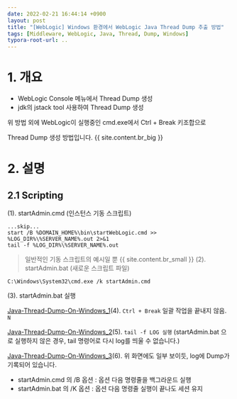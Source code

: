 ```yaml
---
date: 2022-02-21 16:44:14 +0900
layout: post
title: "[WebLogic] Windows 환경에서 WebLogic Java Thread Dump 추출 방법"
tags: [Middleware, WebLogic, Java, Thread, Dump, Windows]
typora-root-url: ..
---
```



# 1. 개요
* WebLogic Console 메뉴에서 Thread Dump 생성
* jdk의 jstack tool 사용하여 Thread Dump 생성

위 방법 외에 WebLogic이 실행중인 cmd.exe에서 Ctrl + Break 키조합으로

Thread Dump 생성 방법입니다.
{{ site.content.br_big }}
# 2. 설명

## 2.1 Scripting

(1). startAdmin.cmd (인스턴스 기동 스크립트)

```shell
...skip...
start /B %DOMAIN_HOME%\bin\startWebLogic.cmd >> %LOG_DIR%\%SERVER_NAME%.out 2>&1
tail -f %LOG_DIR%\%SERVER_NAME%.out
```

> 일반적인 기동 스크립트의 예시일 뿐
{{ site.content.br_small }}
(2). startAdmin.bat (새로운 스크립트 파일)

```shell
C:\Windows\System32\cmd.exe /k startAdmin.cmd
```


(3). startAdmin.bat 실행

[Java-Thread-Dump-On-Windows_1](/../assets_copy_1/posts/images/WebLogic/Java-Thread-Dump-On-Windows/Java-Thread-Dump-On-Windows_1.png)(4). `Ctrl + Break` 일괄 작업을 끝내지 않음. `N`

[Java-Thread-Dump-On-Windows_2](/../assets_copy_1/posts/images/WebLogic/Java-Thread-Dump-On-Windows/Java-Thread-Dump-On-Windows_2.png)(5). `tail -f LOG 실행` (startAdmin.bat 으로 실행하지 않은 경우, tail 명령어로 다시 log를 띄울 수 없습니다.)

[Java-Thread-Dump-On-Windows_3](/../assets_copy_1/posts/images/WebLogic/Java-Thread-Dump-On-Windows/Java-Thread-Dump-On-Windows_3.png)(6). 위 화면에도 일부 보이듯, log에 Dump가 기록되어 있습니다.

* startAdmin.cmd 의 /B 옵션 : 옵션 다음 명령줄을 백그라운드 실행
* startAdmin.bat 의 /K 옵션 : 옵션 다음 명령줄 실행이 끝나도 세션 유지